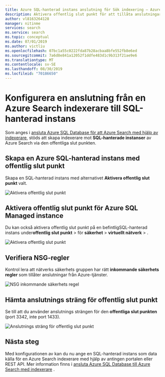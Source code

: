 ```yaml
---
title: Azure SQL-hanterad instans anslutning för Sök indexering – Azure Search
description: Aktivera offentlig slut punkt för att tillåta anslutningar till SQL-hanterade instanser från en indexerare på Azure Search.
author: vl8163264128
manager: nitinme
services: search
ms.service: search
ms.topic: conceptual
ms.date: 07/01/2019
ms.author: victliu
ms.openlocfilehash: 07bc1a55c0222fda87b28acbaa8bfe552fb8e6ed
ms.sourcegitcommit: 7a6d8e841a12052f1ddfe483d1c9b313f21ae9e6
ms.translationtype: MT
ms.contentlocale: sv-SE
ms.lasthandoff: 08/30/2019
ms.locfileid: "70186650"
---
```

# <a name="configure-a-connection-from-an-azure-search-indexer-to-sql-managed-instance"></a>Konfigurera en anslutning från en Azure Search indexerare till SQL-hanterad instans
Som anges i [ansluta Azure SQL Database för att Azure Search med hjälp av indexerare](search-howto-connecting-azure-sql-database-to-azure-search-using-indexers.md#faq), stöds att skapa indexerare mot **SQL-hanterade instanser** av Azure Search via den offentliga slut punkten.

## <a name="create-azure-sql-managed-instance-with-public-endpoint"></a>Skapa en Azure SQL-hanterad instans med offentlig slut punkt
Skapa en SQL-hanterad instans med alternativet **Aktivera offentlig slut punkt** valt.

   ![Aktivera offentlig slut punkt](media/search-howto-connecting-azure-sql-mi-to-azure-search-using-indexers/enable-public-endpoint.png "Aktivera offentlig slut punkt")

## <a name="enable-azure-sql-managed-instance-public-endpoint"></a>Aktivera offentlig slut punkt för Azure SQL Managed instance
Du kan också aktivera offentlig slut punkt på en befintligSQL-hanterad instans under**offentlig slut punkt** > för **säkerhet** > **virtuellt nätverk** > .

   ![Aktivera offentlig slut punkt](media/search-howto-connecting-azure-sql-mi-to-azure-search-using-indexers/mi-vnet.png "Aktivera offentlig slut punkt")

## <a name="verify-nsg-rules"></a>Verifiera NSG-regler
Kontrol lera att nätverks säkerhets gruppen har rätt **inkommande säkerhets regler** som tillåter anslutningar från Azure-tjänster.

   ![NSG inkommande säkerhets regel](media/search-howto-connecting-azure-sql-mi-to-azure-search-using-indexers/nsg-rule.png "NSG inkommande säkerhets regel")

## <a name="get-public-endpoint-connection-string"></a>Hämta anslutnings sträng för offentlig slut punkt
Se till att du använder anslutnings strängen för den **offentliga slut punkten** (port 3342, inte port 1433).

   ![Anslutnings sträng för offentlig slut punkt](media/search-howto-connecting-azure-sql-mi-to-azure-search-using-indexers/mi-connection-string.png "Anslutnings sträng för offentlig slut punkt")

## <a name="next-steps"></a>Nästa steg
Med konfigurationen av kan du nu ange en SQL-hanterad instans som data källa för en Azure Search indexerare med hjälp av antingen portalen eller REST API. Mer information finns i [ansluta Azure SQL Database till Azure Search med indexerare](search-howto-connecting-azure-sql-database-to-azure-search-using-indexers.md) .
